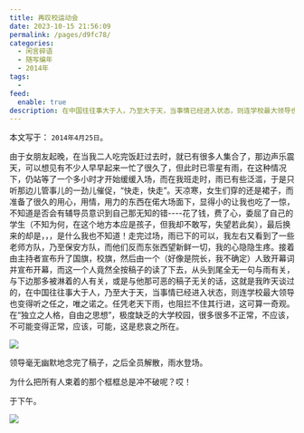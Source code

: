 ```yaml
---
title: 再叹校运动会
date: 2023-10-15 21:56:09
permalink: /pages/d9fc78/
categories:
  - 闲言碎语
  - 随写编年
  - 2014年
tags:
  -
feed:
  enable: true
description: 在中国往往事大于人，乃至大于天，当事情已经进入状态，则连学校最大领导也变得听之任之，唯之诺之。任凭老天下雨，也阻拦不住其行进，这可算一奇观。在“独立之人格，自由之思想”，极度缺乏的大学校园，很多很多不正常，不应该，不可能变得正常，应该，可能，这是悲哀之所在。
---
```


本文写于： `2014年4月25日`。

由于女朋友起晚，在当我二人吃完饭赶过去时，就已有很多人集合了，那边声乐震天，可以想见有不少人早早起来一忙了很久了，但此时已零星有雨，在这种情况下，仍站等了一个多小时才开始缓缓入场，而在我班走时，雨已有些泛滥，于是只听那边儿管事儿的一劲儿催促，“快走，快走”。天凉寒，女生们穿的还是裙子，而准备了很久的用心，用情，用力的东西在偌大场面下，显得小的让我也吃了一惊，不知道是否会有辅导员意识到自己那无知的错----花了钱，费了心，委屈了自己的学生（不知为何，在这个地方本应是孩子，但我却不敢写，失望若此矣），最后换来的却是，，，是什么我也不知道！走完过场，雨已下的可以，我左右又看到了一些老师方队，乃至保安方队，而他们反而东张西望新鲜一切，我的心隐隐生疼。接着由主持者宣布升了国旗，校旗，然后由一个（好像是院长，我不确定）人致开幕词并宣布开幕，而这一个人竟然全按稿子的读了下去，从头到尾全无一句与雨有关，与下边那多被淋着的人有关，或是与他那可恶的稿子无关的话，这就是我昨天谈过的，在中国往往事大于人，乃至大于天，当事情已经进入状态，则连学校最大领导也变得听之任之，唯之诺之。任凭老天下雨，也阻拦不住其行进，这可算一奇观。在“独立之人格，自由之思想”，极度缺乏的大学校园，很多很多不正常，不应该，不可能变得正常，应该，可能，这是悲哀之所在。

![](https://t.eryajf.net/imgs/2023/10/1697379208751.jpg)

领导毫无幽默地念完了稿子，之后全员解散，雨水登场。

为什么把所有人束着的那个框框总是冲不破呢？哎！

于下午。

![](https://t.eryajf.net/imgs/2023/10/1697379217783.jpg)
